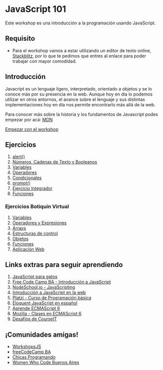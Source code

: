 # JavaScript 101

Este workshop es una introducción a la programación usando JavaScript.

## Requisito

* Para el workshop vamos a estar utilizando un editor de texto online, [Stackblitz](https://stackblitz.com/fork/javascript101), por lo que te pedimos que entres al enlace para poder trabajar con mayor comodidad.

## Introducción

Javacript es un lenguaje ligero, interpretado, orientado a objetos y se lo conoce más por su presencia en la web. Aunque hoy en dia lo podemos utilizar en otros entornos, el avance sobre el lenguaje y sus distintas implementaciones hoy en día nos permite encontrarlo más allá de la web.

Para conocer más sobre la historia y los fundamentos de Javascript podes empezar por acá: [MDN](https://developer.mozilla.org/es/docs/Web/JavaScript)

[Empezar con el workshop](ejercicios/conceptuales/01.md)

## Ejercicios

1. [alert\(\)](ejercicios/conceptuales/01.md)
2. [Números, Cadenas de Texto y Booleanos](ejercicios/conceptuales/02.md)
3. [Variables](ejercicios/conceptuales/03.md)
4. [Operadores](ejercicios/conceptuales/04.md)
5. [Condicionales](ejercicios/conceptuales/05.md)
6. [prompt\(\)](ejercicios/conceptuales/06.md)
7. [Ejercicio Integrador](ejercicios/conceptuales/07.md)
8. [Funciones](ejercicios/conceptuales/08.md)

### Ejercicios Botiquín Virtual

1. [Variables](ejercicios/botiquin/1_variables.md)
2. [Operadores y Expresiones](ejercicios/botiquin/2_operadores_expresiones.md)
3. [Arrays](ejercicios/botiquin/3_arrays.md)
4. [Estructuras de control](ejercicios/botiquin/4_estructuras_control.md)
5. [Objetos](ejercicios/botiquin/5_objetos.md)
6. [Funciones](ejercicios/botiquin/6_funciones.md)
7. [Aplicación Web](ejercicios/botiquin/7_aplicacion_web.md)

## Links extras para seguir aprendiendo

1. [JavaScript para gatos](https://jsparagatos.com/)
2. [Free Code Camp BA - Introducción a JavaScript](https://github.com/nhsz/intro-js)
3. [NodeSchool.io - JavaScripting](https://github.com/workshopper/javascripting)
4. [Introducción a JavaScript en la web](http://librosweb.es/libro/javascript/)
5. [Platzi - Curso de Programación básica](https://platzi.com/cursos/programacion-basica/)
6. [Eloquent JavaScript en español](http://hectorip.github.io/Eloquent-JavaScript-ES-online/)
7. [Aprende ECMAScript 6](https://carlosazaustre.es/ecmascript-6-el-nuevo-estandar-de-javascript/)
8. [Mozilla - Clases en ECMAScript 6](https://developer.mozilla.org/es/docs/Web/JavaScript/Referencia/Classes)
9. [Desafíos de CourseIT](https://courseit.com.ar/desafios)


## ¡Comunidades amigas!

* [WorkshopsJS](https://github.com/workshopsjs)
* [freeCodeCamp BA](https://freecodecampba.org/)
* [Chicas Programando](http://chicasprogramando.com/)
* [Women Who Code Buenos Aires](https://www.womenwhocode.com/buenosaires)


